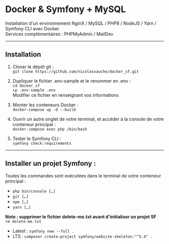 # Docker & Symfony + MySQL  
Installation d'un environnement NginX / MySQL / PHP8 / NodeJS / Yarn / Symfony CLI avec Docker.  
Services complémentaires : PHPMyAdmin / MailDev  

---  

## Installation  
  1. Cloner le dépôt git :  
  `git clone https://github.com/nicolasvauche/docker_sf.git`  

  2. Dupliquer le fichier .env-sample et le renommer en .env :  
  `cd docker_sf`  
  `cp .env-sample .env`  
  Modifier ce fichier en renseignant vos informations  

  3. Monter les conteneurs Docker :  
  `docker-compose up -d --build`  

  4. Ouvrir un autre onglet de votre terminal, et accéder à la console de votre conteneur principal :  
  `docker-compose exec php /bin/bash`  

  5. Tester le Symfony CLI :  
  `symfony check:requirements`  

---  

## Installer un projet Symfony :  
Toutes les commandes sont exécutées dans le terminal de votre conteneur principal :  
- `php bin/console […]`  
- `git […]`  
- `npm […]`  
- `yarn […]`  

**Note : supprimer le fichier delete-me.txt avant d'initialiser un projet SF**  
`rm delete-me.txt`  

- Latest : `symfony new --full .`  
- LTS : `composer create-project symfony/website-skeleton:"^5.4" .`  
